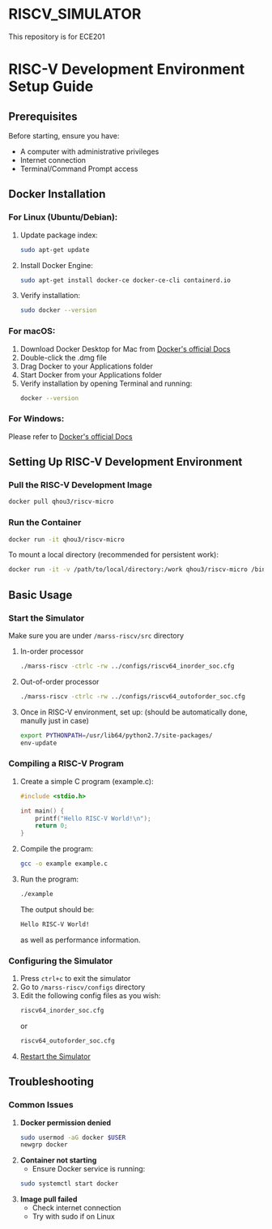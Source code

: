 # RISCV_SIMULATOR
This repository is for ECE201
# RISC-V Development Environment Setup Guide
## Prerequisites
Before starting, ensure you have:
- A computer with administrative privileges
- Internet connection
- Terminal/Command Prompt access
## Docker Installation
### For Linux (Ubuntu/Debian):
1. Update package index:
   ```bash
   sudo apt-get update
   ```
2. Install Docker Engine:
   ```bash
   sudo apt-get install docker-ce docker-ce-cli containerd.io
   ```
3. Verify installation:
   ```bash
   sudo docker --version
   ```
### For macOS:
1. Download Docker Desktop for Mac from [Docker's official Docs](https://docs.docker.com/desktop/setup/install/mac-install/)
2. Double-click the .dmg file
3. Drag Docker to your Applications folder
4. Start Docker from your Applications folder
5. Verify installation by opening Terminal and running:
   ```bash
   docker --version
   ```
### For Windows:
Please refer to [Docker's official Docs](https://docs.docker.com/desktop/setup/install/windows-install/)
## Setting Up RISC-V Development Environment
### Pull the RISC-V Development Image
```bash
docker pull qhou3/riscv-micro
```
### Run the Container
```bash
docker run -it qhou3/riscv-micro
```
To mount a local directory (recommended for persistent work):
```bash
docker run -it -v /path/to/local/directory:/work qhou3/riscv-micro /bin/bash
```
## Basic Usage
### Start the Simulator
Make sure you are under ```/marss-riscv/src``` directory
1. In-order processor
   ```bash
   ./marss-riscv -ctrlc -rw ../configs/riscv64_inorder_soc.cfg
   ```
2. Out-of-order processor
   ```bash
   ./marss-riscv -ctrlc -rw ../configs/riscv64_outoforder_soc.cfg
   ```
3. Once in RISC-V environment, set up: (should be automatically done, manully just in case)
   ```bash
   export PYTHONPATH=/usr/lib64/python2.7/site-packages/
   env-update
   ```

### Compiling a RISC-V Program
1. Create a simple C program (example.c):
   ```c
   #include <stdio.h>
   
   int main() {
       printf("Hello RISC-V World!\n");
       return 0;
   }
   ```
2. Compile the program:
   ```bash
   gcc -o example example.c
   ```
3. Run the program:
   ```bash
   ./example
   ```
   The output should be:
   ```bash
   Hello RISC-V World!
   ```
   as well as performance information.
   
### Configuring the Simulator
1. Press ```ctrl+c``` to exit the simulator
2. Go to ```/marss-riscv/configs``` directory
3. Edit the following config files as you wish:
   ```bash
   riscv64_inorder_soc.cfg
   ```
   or
   ```bash
   riscv64_outoforder_soc.cfg
   ```
5. [Restart the Simulator](#start-the-simulator)

## Troubleshooting
### Common Issues
1. **Docker permission denied**
   ```bash
   sudo usermod -aG docker $USER
   newgrp docker
   ```
2. **Container not starting**
   - Ensure Docker service is running:
   ```bash
   sudo systemctl start docker
   ```
3. **Image pull failed**
   - Check internet connection
   - Try with sudo if on Linux

